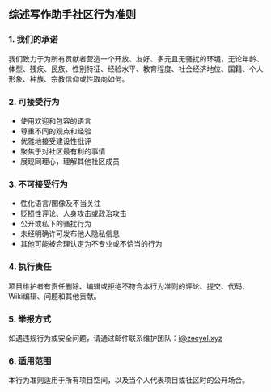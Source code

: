 ## 综述写作助手社区行为准则

### 1. 我们的承诺

我们致力于为所有贡献者营造一个开放、友好、多元且无骚扰的环境，无论年龄、体型、残疾、民族、性别特征、经验水平、教育程度、社会经济地位、国籍、个人形象、种族、宗教信仰或性取向如何。

### 2. 可接受行为

- 使用欢迎和包容的语言
- 尊重不同的观点和经验
- 优雅地接受建设性批评
- 聚焦于对社区最有利的事情
- 展现同理心，理解其他社区成员

### 3. 不可接受行为

- 性化语言/图像及不当关注
- 贬损性评论、人身攻击或政治攻击
- 公开或私下的骚扰行为
- 未经明确许可发布他人隐私信息
- 其他可能被合理认定为不专业或不恰当的行为

### 4. 执行责任

项目维护者有责任删除、编辑或拒绝不符合本行为准则的评论、提交、代码、Wiki编辑、问题和其他贡献。

### 5. 举报方式

如遇违规行为或安全问题，请通过邮件联系维护团队：i@zecyel.xyz

### 6. 适用范围

本行为准则适用于所有项目空间，以及当个人代表项目或社区时的公开场合。